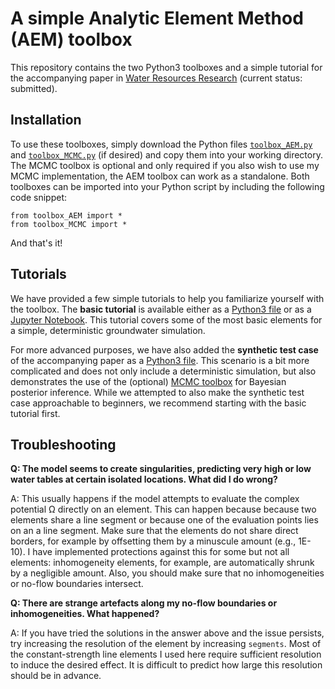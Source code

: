 # A simple Analytic Element Method (AEM) toolbox

This repository contains the two Python3 toolboxes and a simple tutorial for the accompanying paper in [Water Resources Research](https://agupubs.onlinelibrary.wiley.com/journal/19447973) (current status: submitted).

## Installation

To use these toolboxes, simply download the Python files [`toolbox_AEM.py`](https://github.com/MaxRamgraber/Simple-AEM-Toolbox/blob/main/toolbox_AEM.py) and [`toolbox_MCMC.py`](https://github.com/MaxRamgraber/Simple-AEM-Toolbox/blob/main/toolbox_MCMC.py) (if desired) and copy them into your working directory. The MCMC toolbox is optional and only required if you also wish to use my MCMC implementation, the AEM toolbox can work as a standalone. Both toolboxes can be imported into your Python script by including the following code snippet:

```
from toolbox_AEM import *
from toolbox_MCMC import *
```

And that's it! 

## Tutorials

We have provided a few simple tutorials to help you familiarize yourself with the toolbox. The **basic tutorial** is available either as a [Python3 file](https://github.com/MaxRamgraber/Simple-AEM-Toolbox/tree/main/Tutorials/basic_tutorial) or as a [Jupyter Notebook](https://github.com/MaxRamgraber/Simple-AEM-Toolbox/tree/main/Jupyter%20Notebooks). This tutorial covers some of the most basic elements for a simple, deterministic groundwater simulation.

For more advanced purposes, we have also added the **synthetic test case** of the accompanying paper as a [Python3 file](https://github.com/MaxRamgraber/Simple-AEM-Toolbox/tree/main/Tutorials/synthetic_reference). This scenario is a bit more complicated and does not only include a deterministic simulation, but also demonstrates the use of the (optional) [MCMC toolbox](https://github.com/MaxRamgraber/Simple-AEM-Toolbox/blob/main/toolbox_MCMC.py) for Bayesian posterior inference. While we attempted to also make the synthetic test case approachable to beginners, we recommend starting with the basic tutorial first.

## Troubleshooting

**Q: The model seems to create singularities, predicting very high or low water tables at certain isolated locations. What did I do wrong?**

A: This usually happens if the model attempts to evaluate the complex potential Ω directly on an element. This can happen because because two elements share a line segment or because one of the evaluation points lies on an a line segment. Make sure that the elements do not share direct borders, for example by offsetting them by a minuscule amount (e.g., 1E-10). I have implemented protections against this for some but not all elements: inhomogeneity elements, for example, are automatically shrunk by a negligible amount. Also, you should make sure that no inhomogeneities or no-flow boundaries intersect.

**Q: There are strange artefacts along my no-flow boundaries or inhomogeneities. What happened?**

A: If you have tried the solutions in the answer above and the issue persists, try increasing the resolution of the element by increasing `segments`. Most of the constant-strength line elements I used here require sufficient resolution to induce the desired effect. It is difficult to predict how large this resolution should be in advance.
